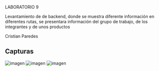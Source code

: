 LABORATORIO 9

Levantamiento de de backend, donde se muestra diferente información en diferentes rutas, se presentara información del grupo de trabajo, de los integrantes y de unos productos

Cristian Paredes


## Capturas

![imagen](https://github.com/Ruizerick26/laboratorio9/assets/117743844/b4eb9025-c8f9-48f7-b89d-26a723b9de2d)
![imagen](https://github.com/Ruizerick26/laboratorio9/assets/117743844/ba349781-bfd5-4a50-9133-12ca3779b8aa)
![imagen](https://github.com/Ruizerick26/laboratorio9/assets/117743844/83403655-7fb8-4e87-9b44-1cf742c1ff03)
